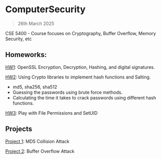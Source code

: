 # ComputerSecurity

> 26th March 2025

CSE 5400 - Course focuses on Cryptography, Buffer Overflow, Memory Security, etc

## Homeworks:

[HW1](./HW1): OpenSSL Encryption, Decryption, Hashing, and digital signatures.

[HW2](./HW2/Solution/Solution.md): Using Crypto libraries to implement hash functions and Salting.
  - md5, sha256, sha512
  - Guessing the passwords using brute force methods.
  - Calculating the time it takes to crack passwords using different hash functions.

[HW3](./HW3/Solution.md): Play with File Permissions and SetUID

## Projects

[Project 1](./Project1/Report.md): MD5 Collision Attack

[Project 2](./Project2/Report.md): Buffer Overflow Attack
